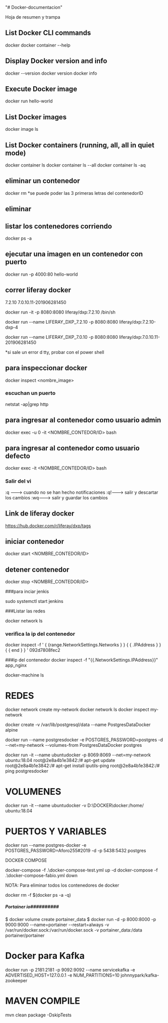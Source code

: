 "# Docker-documentacion" 


Hoja de resumen y trampa
## List Docker CLI commands
docker
docker container --help

## Display Docker version and info
docker --version
docker version
docker info

## Execute Docker image
docker run hello-world

## List Docker images
docker image ls

## List Docker containers (running, all, all in quiet mode)
docker container ls
docker container ls --all
docker container ls -aq


## eliminar un contenedor
docker rm <nombreContendedo>
*se puede poder las 3 primeras letras del contenedorID
## eliminar 


## listar los contenedores corriendo
docker ps -a


## ejecutar una imagen en un contenedor con puerto
docker run -p 4000:80 hello-world


## correr liferay docker
7.2.10
7.0.10.11-201906281450

docker run -it -p 8080:8080 liferay/dxp:7.2.10 /bin/sh

docker run --name LIFERAY_DXP_7.2.10 -p 8080:8080 liferay/dxp:7.2.10-dxp-4

docker run --name LIFERAY_DXP_7.0.10 -p 8080:8080 liferay/dxp:7.0.10.11-201906281450

*si sale un error d tty, probar con el power shell


## para inspeccionar docker
docker inspect <nombre_image>


### escuchan un puerto
netstat -ap|grep http



## para ingresar al contenedor como usuario admin
docker exec -u 0 -it <NOMBRE_CONTEDOR/ID> bash

## para ingresar al contenedor como usuario defecto
docker exec -it <NOMBRE_CONTEDOR/ID> bash

### Salir del vi
:q ---> cuando no se han hecho notificaciones
:q!---> salir y descartar los cambios
:wq---> salir y guardar los cambios


## Link de liferay  docker
https://hub.docker.com/r/liferay/dxp/tags


## iniciar contenedor
docker start <NOMBRE_CONTEDOR/ID>

## detener contenedor
docker stop <NOMBRE_CONTEDOR/ID>


###para inciar jenkis

sudo systemctl start jenkins

###Listar las redes

docker network ls

### verifica la ip del contenedor
docker inspect -f ' { {range.NetworkSettings.Networks } } { { .IPAddress } } { { end } } ' 092d7808fec2


###ip del contenedor
docker inspect -f "{{.NetworkSettings.IPAddress}}" app_nginx

docker-machine ls

REDES
======


docker network create my-network
docker network ls
docker inspect my-network


docker create -v /var/lib/postgresql/data --name PostgresDataDocker alpine

docker run --name postgresdocker -e POSTGRES_PASSWORD=postgres -d --net=my-network --volumes-from PostgresDataDocker postgres

docker run -it --name ubuntudocker -p 8069:8069 --net=my-network ubuntu:18.04
	root@2e8a4b1e3842:/# apt-get update
	root@2e8a4b1e3842:/# apt-get install iputils-ping
	root@2e8a4b1e3842:/# ping postgresdocker


VOLUMENES
=========

docker run -it --name ubuntudocker -v D:\DOCKER\docker\:/home/ ubuntu:18.04


PUERTOS Y VARIABLES
===================

docker run --name postgres-docker -e POSTGRES_PASSWORD=Aforo255#2019   -d -p 5438:5432  postgres



DOCKER COMPOSE

docker-compose -f .\docker-compose-test.yml up -d
docker-compose -f .\docker-compose-fabio.yml down




NOTA: Para eliminar todos los contenedores de docker

docker rm -f $(docker ps -a -q)

##### Portainer io##########
$ docker volume create portainer_data
$ docker run -d -p 8000:8000 -p 9000:9000 --name=portainer --restart=always -v /var/run/docker.sock:/var/run/docker.sock -v portainer_data:/data portainer/portainer


Docker para Kafka
===================
docker run -p 2181:2181 -p 9092:9092 --name servicekafka  -e ADVERTISED_HOST=127.0.0.1  -e NUM_PARTITIONS=10 johnnypark/kafka-zookeeper

MAVEN COMPILE
===================
mvn clean package -DskipTests
